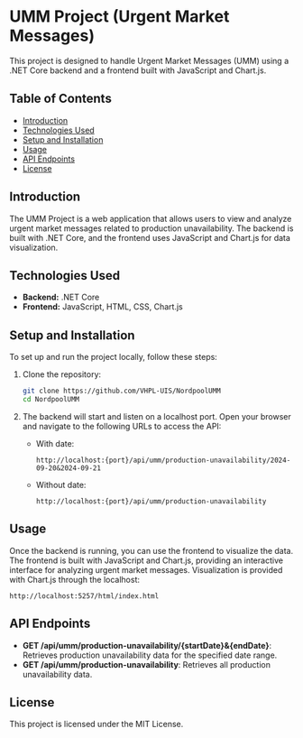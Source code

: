 # UMM Project (Urgent Market Messages)

This project is designed to handle Urgent Market Messages (UMM) using a .NET Core backend and a frontend built with JavaScript and Chart.js.

## Table of Contents
- [Introduction](#introduction)
- [Technologies Used](#technologies-used)
- [Setup and Installation](#setup-and-installation)
- [Usage](#usage)
- [API Endpoints](#api-endpoints)
- [License](#license)

## Introduction
The UMM Project is a web application that allows users to view and analyze urgent market messages related to production unavailability. The backend is built with .NET Core, and the frontend uses JavaScript and Chart.js for data visualization.

## Technologies Used
- **Backend:** .NET Core
- **Frontend:** JavaScript, HTML, CSS, Chart.js

## Setup and Installation
To set up and run the project locally, follow these steps:

1. Clone the repository:
    ```bash
    git clone https://github.com/VHPL-UIS/NordpoolUMM
    cd NordpoolUMM
    ```

2. The backend will start and listen on a localhost port. Open your browser and navigate to the following URLs to access the API:

    - With date:
      ```
      http://localhost:{port}/api/umm/production-unavailability/2024-09-20&2024-09-21
      ```

    - Without date:
      ```
      http://localhost:{port}/api/umm/production-unavailability

      ```

## Usage
Once the backend is running, you can use the frontend to visualize the data. The frontend is built with JavaScript and Chart.js, providing an interactive interface for analyzing urgent market messages.
Visualization is provided with Chart.js through the localhost:
```
http://localhost:5257/html/index.html
```

## API Endpoints
- **GET /api/umm/production-unavailability/{startDate}&{endDate}**: Retrieves production unavailability data for the specified date range.
- **GET /api/umm/production-unavailability**: Retrieves all production unavailability data.

## License
This project is licensed under the MIT License. 
